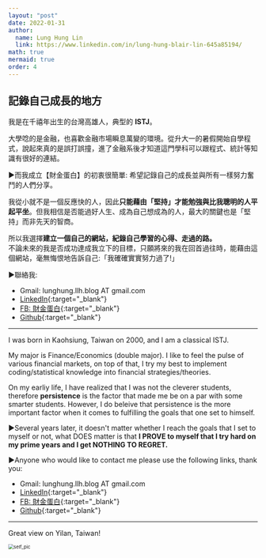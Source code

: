 ```yaml
---
layout: "post"
date: 2022-01-31
author:
  name: Lung Hung Lin
  link: https://www.linkedin.com/in/lung-hung-blair-lin-645a85194/
math: true
mermaid: true
order: 4
---
```


## 記錄自己成長的地方

我是在千禧年出生的台灣高雄人，典型的 **ISTJ**。 

大學唸的是金融，也喜歡金融市場瞬息萬變的環境。從升大一的暑假開始自學程式，說起來真的是誤打誤撞，進了金融系後才知道這門學科可以跟程式、統計等知識有很好的連結。

▶️而我成立【財金蛋白】的初衷很簡單: 希望記錄自己的成長並與所有一樣努力奮鬥的人們分享。  

我從小就不是一個反應快的人，因此**只能藉由「堅持」才能勉強與比我聰明的人平起平坐**。但我相信是否能過好人生、成為自己想成為的人，最大的關鍵也是「堅持」而非先天的智商。  

所以我選擇**建立一個自己的網站，紀錄自己學習的心得、走過的路。**  
不論未來的我是否成功達成我立下的目標，只願將來的我在回首過往時，能藉由這個網站，毫無悔恨地告訴自己:「我確確實實努力過了!」  

▶️聯絡我:

- Gmail: lunghung.llh.blog AT gmail.com
- [LinkedIn](https://www.linkedin.com/in/lung-hung-blair-lin-645a85194/){:target="_blank"}
- [FB: 財金蛋白](https://lnkd.in/gubi5MY6){:target="_blank"}
- [Github](https://github.com/LLH07){:target="_blank"}

---

I was born in Kaohsiung, Taiwan on 2000, and I am a classical ISTJ.

My major is Finance/Economics (double major). I like to feel the pulse of various financial markets, on top of that, I try my best to implement coding/statistical knowledge into financial strategies/theories.

On my earliy life, I have realized that I was not the cleverer students, therefore **persistence** is the factor that made me be on a par with some smarter students. However, I do beleive that persistence is the more important factor when it comes to fulfilling the goals that one set to himself. 

▶️Several years later, it doesn't matter whether I reach the goals that I set to myself or not, what DOES matter is that **I PROVE to myself that I try hard on my prime years and I get NOTHING TO REGRET.**

▶️Anyone who would like to contact me please use the following links, thank you:

- Gmail: lunghung.llh.blog AT gmail.com
- [LinkedIn](https://www.linkedin.com/in/lung-hung-blair-lin-645a85194/){:target="_blank"}
- [FB: 財金蛋白](https://lnkd.in/gubi5MY6){:target="_blank"}
- [Github](https://github.com/LLH07){:target="_blank"}

---

Great view on Yilan, Taiwan!

<img src="https://lh3.googleusercontent.com/pw/AM-JKLUL_5LlbuHVIul_k0lwb6Mts1rQDIzgqHXP9FZ78KQoG5GgXPCLFa-C0kyY4-n1lZCJ_23PkJqm8qBBBDeVv-b3a9ikblG1gOUL33q-9O9YZcHgaqIJ1N9LhL3Fp1-9tBRhPuST0dUQWB97m1BQq6cj=w670-h893-no?authuser=0" alt="self_pic" style="zoom:67%;" />